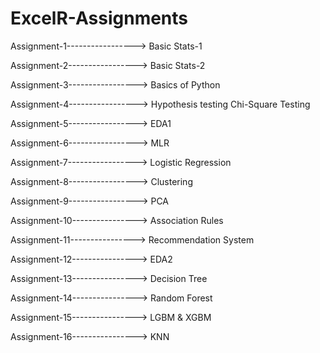 # ExcelR-Assignments

Assignment-1-----------------> Basic Stats-1

Assignment-2-----------------> Basic Stats-2

Assignment-3-----------------> Basics of Python

Assignment-4-----------------> Hypothesis testing Chi-Square Testing

Assignment-5-----------------> EDA1

Assignment-6-----------------> MLR

Assignment-7-----------------> Logistic Regression

Assignment-8-----------------> Clustering

Assignment-9-----------------> PCA

Assignment-10----------------> Association Rules

Assignment-11----------------> Recommendation System

Assignment-12----------------> EDA2

Assignment-13----------------> Decision Tree

Assignment-14----------------> Random Forest

Assignment-15----------------> LGBM & XGBM

Assignment-16----------------> KNN
